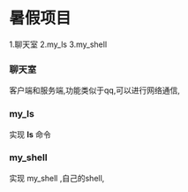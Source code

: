 
# 暑假项目
1.聊天室
2.my_ls 
3.my_shell

### 聊天室
客户端和服务端,功能类似于qq,可以进行网络通信,
### my_ls
实现 **ls** 命令
### my_shell
实现 my_shell ,自己的shell,
